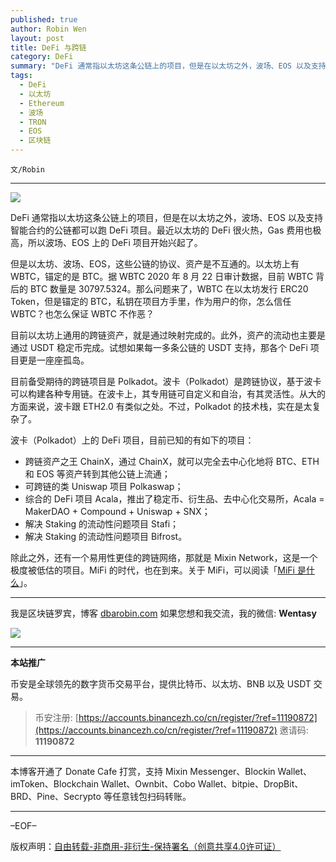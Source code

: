 ```yaml
---
published: true
author: Robin Wen
layout: post
title: DeFi 与跨链
category: DeFi
summary: "DeFi 通常指以太坊这条公链上的项目，但是在以太坊之外，波场、EOS 以及支持智能合约的公链都可以跑 DeFi 项目。最近以太坊的 DeFi 很火热，Gas 费用也极高，所以波场、EOS 上的 DeFi 项目开始兴起了。除此之外，还有一个易用性更佳的跨链网络，那就是 Mixin Network，这是一个极度被低估的项目。MiFi 的时代，也在到来。关于 MiFi，可以阅读「MiFi 是什么」。"
tags:
  - DeFi
  - 以太坊
  - Ethereum
  - 波场
  - TRON
  - EOS
  - 区块链
---
```


`文/Robin`

***

![](https://cdn.dbarobin.com/4q2ps5h.png)

DeFi 通常指以太坊这条公链上的项目，但是在以太坊之外，波场、EOS 以及支持智能合约的公链都可以跑 DeFi 项目。最近以太坊的 DeFi 很火热，Gas 费用也极高，所以波场、EOS 上的 DeFi 项目开始兴起了。

但是以太坊、波场、EOS，这些公链的协议、资产是不互通的。以太坊上有 WBTC，锚定的是 BTC。据 WBTC 2020 年 8 月 22 日审计数据，目前 WBTC 背后的 BTC 数量是 30797.5324。那么问题来了，WBTC 在以太坊发行 ERC20 Token，但是锚定的 BTC，私钥在项目方手里，作为用户的你，怎么信任 WBTC？也怎么保证 WBTC 不作恶？

目前以太坊上通用的跨链资产，就是通过映射完成的。此外，资产的流动也主要是通过 USDT 稳定币完成。试想如果每一多条公链的 USDT 支持，那各个 DeFi 项目更是一座座孤岛。

目前备受期待的跨链项目是 Polkadot。波卡（Polkadot）是跨链协议，基于波卡可以构建各种专用链。在波卡上，其专用链可自定义和自治，有其灵活性。从大的方面来说，波卡跟 ETH2.0 有类似之处。不过，Polkadot 的技术栈，实在是太复杂了。

波卡（Polkadot）上的 DeFi 项目，目前已知的有如下的项目：

* 跨链资产之王 ChainX，通过 ChainX，就可以完全去中心化地将 BTC、ETH 和 EOS 等资产转到其他公链上流通；
* 可跨链的类 Uniswap 项目 Polkaswap；
* 综合的 DeFi 项目 Acala，推出了稳定币、衍生品、去中心化交易所，Acala = MakerDAO + Compound + Uniswap + SNX；
* 解决 Staking 的流动性问题项目 Stafi；
* 解决 Staking 的流动性问题项目 Bifrost。

除此之外，还有一个易用性更佳的跨链网络，那就是 Mixin Network，这是一个极度被低估的项目。MiFi 的时代，也在到来。关于 MiFi，可以阅读「[MiFi 是什么](https://dbarobin.com/2020/09/03/mifi/)」。

***

我是区块链罗宾，博客 [dbarobin.com](https://dbarobin.com/)
如果您想和我交流，我的微信: **Wentasy**

![](https://cdn.dbarobin.com/v4yywe2.png)

***

**本站推广**

币安是全球领先的数字货币交易平台，提供比特币、以太坊、BNB 以及 USDT 交易。

> 币安注册: [https://accounts.binancezh.co/cn/register/?ref=11190872](https://accounts.binancezh.co/cn/register/?ref=11190872)
> 邀请码: **11190872**

***

本博客开通了 Donate Cafe 打赏，支持 Mixin Messenger、Blockin Wallet、imToken、Blockchain Wallet、Ownbit、Cobo Wallet、bitpie、DropBit、BRD、Pine、Secrypto 等任意钱包扫码转账。

<center>
    <div class="--donate-button"
         data-button-id="f8b9df0d-af9a-460d-8258-d3f435445075"
    ></div>
</center>

***

–EOF–

版权声明：[自由转载-非商用-非衍生-保持署名（创意共享4.0许可证）](http://creativecommons.org/licenses/by-nc-nd/4.0/deed.zh)